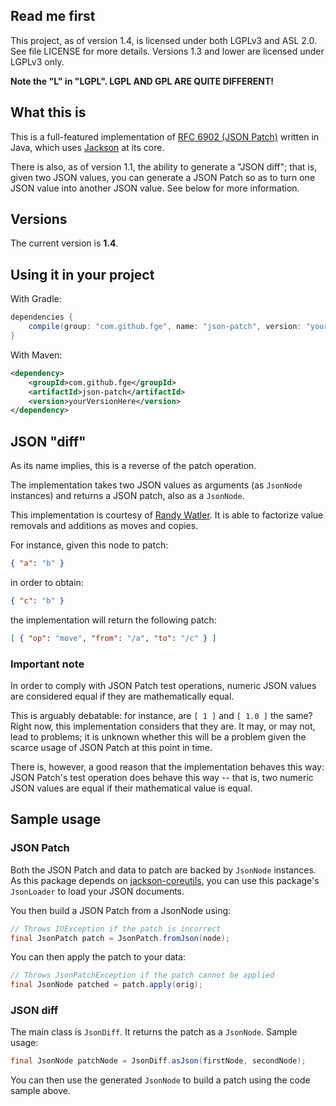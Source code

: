 ## Read me first

This project, as of version 1.4, is licensed under both LGPLv3 and ASL 2.0. See
file LICENSE for more details. Versions 1.3 and lower are licensed under LGPLv3
only.

**Note the "L" in "LGPL". LGPL AND GPL ARE QUITE DIFFERENT!**

## What this is

This is a full-featured implementation of [RFC 6902 (JSON
Patch)](http://tools.ietf.org/html/rfc6902) written in Java, which uses
[Jackson](http://jackson.codehaus.org) at its core.

There is also, as of version 1.1, the ability to generate a "JSON diff"; that is, given two JSON
values, you can generate a JSON Patch so as to turn one JSON value into another JSON value. See
below for more information.

## Versions

The current version is **1.4**.

## Using it in your project

With Gradle:

```groovy
dependencies {
    compile(group: "com.github.fge", name: "json-patch", version: "yourVersionHere");
}
```

With Maven:

```xml
<dependency>
    <groupId>com.github.fge</groupId>
    <artifactId>json-patch</artifactId>
    <version>yourVersionHere</version>
</dependency>
```

## JSON "diff"

As its name implies, this is a reverse of the patch operation.

The implementation takes two JSON values as arguments (as `JsonNode` instances) and returns a JSON
patch, also as a `JsonNode`.

This implementation is courtesy of [Randy Watler](https://github.com/rwatler). It is able to
factorize value removals and additions as moves and copies.

For instance, given this node to patch:

```json
{ "a": "b" }
```

in order to obtain:

```json
{ "c": "b" }
```

the implementation will return the following patch:

```json
[ { "op": "move", "from": "/a", "to": "/c" } ]
```

### Important note

In order to comply with JSON Patch test operations, numeric JSON values are considered equal if they
are mathematically equal.

This is arguably debatable: for instance, are `[ 1 ]` and `[ 1.0 ]` the same? Right now, this
implementation considers that they are. It may, or may not, lead to problems; it is unknown whether
this will be a problem given the scarce usage of JSON Patch at this point in time.

There is, however, a good reason that the implementation behaves this way: JSON Patch's test
operation does behave this way -- that is, two numeric JSON values are equal if their mathematical
value is equal.

## Sample usage

### JSON Patch

Both the JSON Patch and data to patch are backed by `JsonNode` instances. As this package depends on
[jackson-coreutils](https://github.com/fge/jackson-coreutils), you can use this package's
`JsonLoader` to load your JSON documents.

You then build a JSON Patch from a JsonNode using:

```java
// Throws IOException if the patch is incorrect
final JsonPatch patch = JsonPatch.fromJson(node);
```

You can then apply the patch to your data:

```java
// Throws JsonPatchException if the patch cannot be applied
final JsonNode patched = patch.apply(orig);
```

### JSON diff

The main class is `JsonDiff`. It returns the patch as a `JsonNode`. Sample usage:

```java
final JsonNode patchNode = JsonDiff.asJson(firstNode, secondNode);
```

You can then use the generated `JsonNode` to build a patch using the code sample above.

